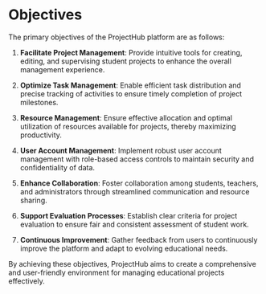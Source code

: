 # Objectives

The primary objectives of the ProjectHub platform are as follows:

1. **Facilitate Project Management**: Provide intuitive tools for creating, editing, and supervising student projects to enhance the overall management experience.

2. **Optimize Task Management**: Enable efficient task distribution and precise tracking of activities to ensure timely completion of project milestones.

3. **Resource Management**: Ensure effective allocation and optimal utilization of resources available for projects, thereby maximizing productivity.

4. **User Account Management**: Implement robust user account management with role-based access controls to maintain security and confidentiality of data.

5. **Enhance Collaboration**: Foster collaboration among students, teachers, and administrators through streamlined communication and resource sharing.

6. **Support Evaluation Processes**: Establish clear criteria for project evaluation to ensure fair and consistent assessment of student work.

7. **Continuous Improvement**: Gather feedback from users to continuously improve the platform and adapt to evolving educational needs.

By achieving these objectives, ProjectHub aims to create a comprehensive and user-friendly environment for managing educational projects effectively.